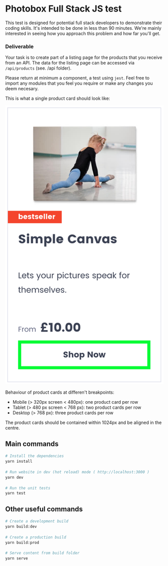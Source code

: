 # Photobox Full Stack JS test

This test is designed for potential full stack developers to demonstrate their coding skills. It's intended to be done in less than 90 minutes. We're mainly interested in seeing how you approach this problem and how far you'll get.

### Deliverable

Your task is to create part of a listing page for the products that you receive from an API. The data for the listing page can be accessed via `/api/products` (see. /api folder).

Please return at minimum a component, a test using `jest`. Feel free to import any modules that you feel you require or make any changes you deem necesary.

This is what a single product card should look like:

![listing page product card example](/src/images/design.png)

Behaviour of product cards at differen't breakpoints:
- Mobile (> 320px screen < 480px): one product card per row
- Tablet (> 480 px screen < 768 px): two product cards per row
- Desktop (> 768 px): three product cards per row

The product cards should be contained within 1024px and be aligned in the centre.

## Main commands
``` bash
# Install the dependencies
yarn install

# Run website in dev (hot reload) mode ( http://localhost:3000 )
yarn dev

# Run the unit tests
yarn test
```

## Other useful commands
``` bash
# Create a development build
yarn build:dev

# Create a production build
yarn build:prod

# Serve content from build folder
yarn serve
```
